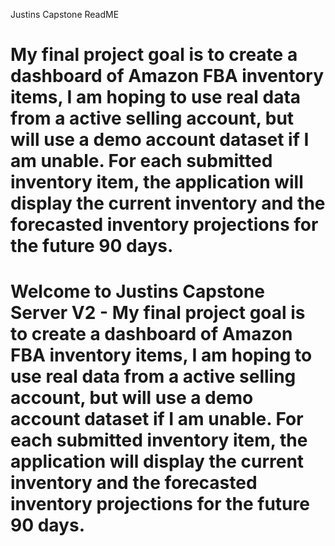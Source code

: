 Justins Capstone ReadME

# My final project goal is to create a dashboard of Amazon FBA inventory items, I am hoping to use real data from a active selling account, but will use a demo account dataset if I am unable. For each submitted inventory item, the application will display the current inventory and the forecasted inventory projections for the future 90 days.

# Welcome to Justins Capstone Server V2  -  My final project goal is to create a dashboard of Amazon FBA inventory items, I am hoping to use real data from a active selling account, but will use a demo account dataset if I am unable. For each submitted inventory item, the application will display the current inventory and the forecasted inventory projections for the future 90 days.